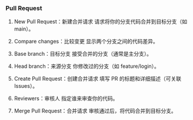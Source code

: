 

### Pull Request

1. New Pull Request：新建合并请求
请求将你的分支代码合并到目标分支（如 main）。

2. Compare changes：比较变更
显示两个分支之间的代码差异。

3. Base branch：目标分支
接受合并的分支（通常是主分支）。

4. Head branch：来源分支
你修改过的分支（如 feature/login）。

5. Create Pull Request：创建合并请求
填写 PR 的标题和详细描述（可关联 Issues）。

6. Reviewers：审核人
指定谁来审查你的代码。

7. Merge Pull Request：合并请求
审核通过后，将代码合并到目标分支。

